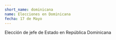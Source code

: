 ```yaml
---
short_name: dominicana
name: Elecciones en Dominicana
fecha: 17 de Mayo
---
```

Elección de jefe de Estado en República Dominicana
